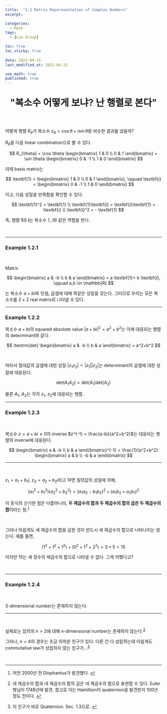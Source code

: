 ```yaml
---
title:  "1.2 Matrix Reperesentation of Complex Numbers"
excerpt: 

categories:
  - Math
tags:
  - [Lie Group]

toc: true
toc_sticky: true
 
date: 2022-04-15
last_modified_at: 2022-04-15

use_math: true
published: true
---
```


<p align="center" style="font-weight:600; font-size:30px">"복소수 어떻게 보냐? 난 행렬로 본다"</p>

<br>

어떻게 행렬 $R_{\theta}$가 복소수 $z_{\theta} = \cos \theta + i \sin \theta$랑 비슷한 결과를 냈을까?

$R_{\theta}$을 다음 linear combination으로 볼 수 있다.

$$
R_{\theta} = \cos \theta \begin{bmatrix}
1 & 0 \\ 0 & 1
\end{bmatrix} + \sin \theta \begin{bmatrix}
0 & -1 \\ 1 & 0
\end{bmatrix}
$$

이때 basis matrix는

$$
\textbf{1} = \begin{bmatrix}
1 & 0 \\ 0 & 1
\end{bmatrix}, \qquad \textbf{i} = \begin{bmatrix}
0 & -1 \\ 1 & 0
\end{bmatrix}
$$

이고, 다음 성질을 만족함을 확인할 수 있다.

$$
\textbf{1}^2 = \textbf{1} \\
\textbf{1}\textbf{i} = \textbf{i}\textbf{1} = \textbf{i} \\
\textbf{i}^2 = - \textbf{1}
$$

즉, 행렬 $\textbf{1}$과 $\textbf{i}$는 복소수 $1$, $i$와 같은 역할을 한다.

<br>

***

### Example 1.2.1

<br>

Matrix

$$
\begin{bmatrix}
a & -b \\ b & a
\end{bmatrix} = a \textbf{1}+ b \textbf{i}, \qquad a,b \in \mathbb{R}
$$

는 복소수 $a+bi$와 덧셈, 곱셈에 대해 똑같은 성질을 갖는다. 그러므로 우리는 모든 복소수를 $2 \times 2$ real matrix로 나타낼 수 있다.

***

### Example 1.2.2

복소수 $a+bi$의 squared absolute value $\vert a+bi \vert^2 = a^2+b^2$는 이에 대응되는 행렬의 determinant와 같다.

$$
\textrm{det} \begin{bmatrix}
a & -b \\ b & a
\end{bmatrix} = a^2+b^2
$$

<br>

따라서 절대값의 곱셈에 대한 성질 $\vert z_1z_2 \vert = \vert z_1 \vert \vert z_2 \vert$는 determinant의 곱셈에 대한 성질에 대응된다.

$$
\textrm{det}(A_1A_2) = \textrm{det}(A_1) \textrm{det}(A_2)
$$

물론 $A_1$, $A_2$는 각각 $z_1$, $z_2$에 대응되는 행렬.

***

### Example 1.2.3

<br>

복소수 $z = a+bi \not= 0$의 inverse $z^{-1} = \frac{a-bi}{a^2+b^2}$는 대응되는 행렬의 inverse에 대응된다.

$$
\begin{bmatrix}
a & -b \\ b & a
\end{bmatrix}^{-1} = \frac{1}{a^2+b^2} \begin{bmatrix}
a & b \\ -b & a
\end{bmatrix}
$$

***

<br>

$z_1 = a_1+b_1i$, $z_2 = a_2+b_2i$라고 하면 절댓값의 성질에 의해,

$$
(a_1^2 + b_1^2)(a_2^2 + b_2^2) = (a_1a_2-b_1b_2)^2 + (a_1b_2+a_2b_1)^2
$$

이 등식의 신기한 점은 다름아니라, **두 제곱수의 합과 두 제곱수의 합의 곱은 두 제곱수의 합**이라는 점.<sup id="fnref:1"><a href="#fn:1" rel="footnote">1</a></sup>

<br>

그러나 아쉽게도 세 제곱수의 합을 곱한 것이 반드시 세 제곱수의 합으로 나타나지는 않는다. 예를 들면,

$$
(1^2+1^2+1^2)+(0^2+1^2+2^2) = 3 \times 5 = 15
$$

이지만 $15$는 세 정수의 제곱수의 합으로 나타낼 수 없다. 그게 어쨌다고?

<br>

***

### Example 1.2.4

<br>

3-dimensional number는 존재하지 않는다.

***

<br>

실제로는 임의의 $n>2$에 대해 $n$-dimensional number는 존재하지 않는다.<sup id="fnref:2"><a href="#fn:2" rel="footnote">2</a></sup>

그러나, $n=4$의 경우는 조금 아까운 친구가 있다. 다른 건 다 성립하는데 아쉽게도 commutative law가 성립하지 않는 친구가...<sup id="fnref:3"><a href="#fn:3" rel="footnote">3</a></sup>

<br>

***

<div class="footnotes"><ol>
<li class="footnote" id="fn:1">
<p>
어언 2000년 전 Diophantus가 발견했다.
<a href="#fnref:1" title=""> ↩</a><p>
<li class="footnote" id="fn:2">
<p>
네 제곱수의 합과 네 제곱수의 합의 곱은 네 제곱수의 합으로 표현할 수 있다. Euler 형님이 1748년에 발견. 참고로 이는 Hamiltion이 quaternion을 발견한지 100년 정도 전이다.
<a href="#fnref:2" title=""> ↩</a><p>
<li class="footnote" id="fn:3">
<p>
이 친구가 바로 Quaternion. Sec. 1.3으로.
<a href="#fnref:3" title=""> ↩</a><p>